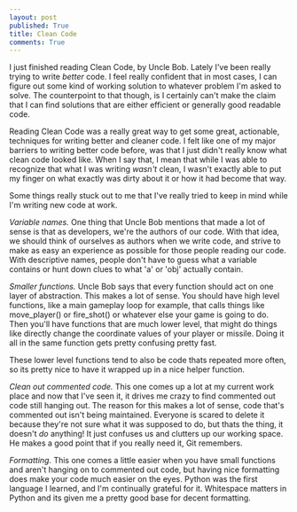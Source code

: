 ```yaml
---
layout: post
published: True
title: Clean Code
comments: True
---
```


I just finished reading Clean Code, by Uncle Bob. Lately I've been really trying to
write _better_ code. I feel really confident that in most cases, I can figure out
some kind of working solution to whatever problem I'm asked to solve. The counterpoint
to that though, is I certainly can't make the claim that I can find solutions that
are either efficient or generally good readable code.

Reading Clean Code was a really great way to get some great, actionable, techniques
for writing better and cleaner code. I felt like one of my major barriers to writing
better code before, was that I just didn't really know what clean code looked like.
When I say that, I mean that while I was able to recognize that what I was writing
_wasn't_ clean, I wasn't exactly able to put my finger on what exactly was dirty about
it or how it had become that way.

Some things really stuck out to me that I've really tried to keep in mind while I'm
writing new code at work.

*Variable names.* One thing that Uncle Bob mentions that made a lot of sense is that
as developers, we're the authors of our code. With that idea, we should think of
ourselves as authors when we write code, and strive to make as easy an experience as
possible for those people reading our code. With descriptive names, people don't have
to guess what a variable contains or hunt down clues to what 'a' or 'obj' actually
contain.

*Smaller functions.* Uncle Bob says that every function should act on one layer of
abstraction. This makes a lot of sense. You should have high level functions, like a
main gameplay loop for example, that calls things like move_player() or fire_shot() or
whatever else your game is going to do. Then you'll have functions that are much
lower level, that might do things like directly change the coordinate values of your
player or missile. Doing it all in the same function gets pretty confusing pretty fast.

These lower level functions tend to also be code thats repeated more often, so its
pretty nice to have it wrapped up in a nice helper function.

*Clean out commented code.* This one comes up a lot at my current work place and now
that I've seen it, it drives me crazy to find commented out code still hanging out.
The reason for this makes a lot of sense, code that's commented out isn't being maintained.
Everyone is scared to delete it because they're not sure what it was supposed to do,
but thats the thing, it doesn't _do_ anything! It just confuses us and clutters up
our working space. He makes a good point that if you really need it, Git remembers.

*Formatting.* This one comes a little easier when you have small functions and aren't
hanging on to commented out code, but having nice formatting does make your code much
easier on the eyes. Python was the first language I learned, and I'm continually grateful
for it. Whitespace matters in Python and its given me a pretty good base for decent formatting.
